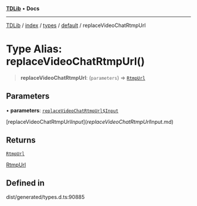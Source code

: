 [**TDLib**](../../../../../../README.md) • **Docs**

***

[TDLib](../../../../../../modules.md) / [index](../../../../../README.md) / [types](../../../README.md) / [default](../README.md) / replaceVideoChatRtmpUrl

# Type Alias: replaceVideoChatRtmpUrl()

> **replaceVideoChatRtmpUrl**: (`parameters`) => [`RtmpUrl`](RtmpUrl.md)

## Parameters

• **parameters**: [`replaceVideoChatRtmpUrl$Input`](replaceVideoChatRtmpUrl$Input.md)

[replaceVideoChatRtmpUrl$Input](replaceVideoChatRtmpUrl$Input.md)

## Returns

[`RtmpUrl`](RtmpUrl.md)

[RtmpUrl](RtmpUrl.md)

## Defined in

dist/generated/types.d.ts:90885
